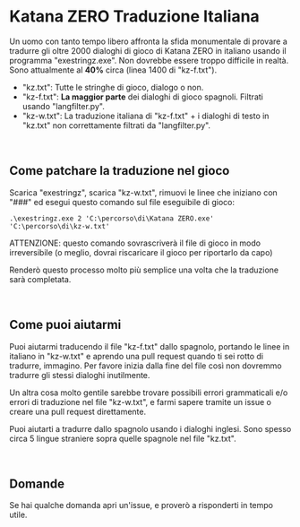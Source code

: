 # Katana ZERO Traduzione Italiana
Un uomo con tanto tempo libero affronta la sfida monumentale di provare a tradurre gli oltre 2000 dialoghi di gioco di Katana ZERO in italiano usando il programma "exestringz.exe".
Non dovrebbe essere troppo difficile in realtà. Sono attualmente al **40%** circa (linea 1400 di "kz-f.txt").

- "kz.txt": Tutte le stringhe di gioco, dialogo o non.
- "kz-f.txt": **La maggior parte** dei dialoghi di gioco spagnoli. Filtrati usando "langfilter.py".
- "kz-w.txt": La traduzione italiana di "kz-f.txt" + i dialoghi di testo in "kz.txt" non correttamente filtrati da "langfilter.py".

&nbsp;
## Come patchare la traduzione nel gioco
Scarica "exestringz", scarica "kz-w.txt", rimuovi le linee che iniziano con "###" ed esegui questo comando sul file eseguibile di gioco:
```
.\exestringz.exe 2 'C:\percorso\di\Katana ZERO.exe' 'C:\percorso\di\kz-w.txt'
```
ATTENZIONE: questo comando sovrascriverà il file di gioco in modo irreversibile (o meglio, dovrai riscaricare il gioco per riportarlo da capo)

Renderò questo processo molto più semplice una volta che la traduzione sarà completata.

&nbsp;
## Come puoi aiutarmi
Puoi aiutarmi traducendo il file "kz-f.txt" dallo spagnolo, portando le linee in italiano in "kz-w.txt" e aprendo una pull request quando ti sei rotto di tradurre, immagino.
Per favore inizia dalla fine del file così non dovremmo tradurre gli stessi dialoghi inutilmente.

Un altra cosa molto gentile sarebbe trovare possibili errori grammaticali e/o errori di traduzione nel file "kz-w.txt", e farmi sapere tramite un issue o creare una pull request direttamente.

Puoi aiutarti a tradurre dallo spagnolo usando i dialoghi inglesi. Sono spesso circa 5 lingue straniere sopra quelle spagnole nel file "kz.txt".

&nbsp;
## Domande
Se hai qualche domanda apri un'issue, e proverò a risponderti in tempo utile.
